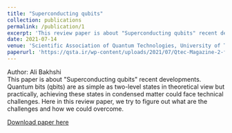 ```yaml
---
title: "Superconducting qubits"
collection: publications
permalink: /publication/1
excerpt: 'This review paper is about "Superconducting qubits" recent developments. (in Persian)'
date: 2021-07-14
venue: 'Scientific Association of Quantum Technologies, University of Tabriz'
paperurl: 'https://qsta.ir/wp-content/uploads/2021/07/Qtec-Magazine-2-final.pdf'
---
```

Author: Ali Bakhshi <br>
This paper is about "Superconducting qubits" recent developments. Quantum bits (qbits) are as simple as two-level states in theoretical view but practically, achieving these states in condensed matter could face technical challenges. Here in this review paper, we try to figure out what are the challenges and how we could overcome. <br>

[Download paper here](https://qsta.ir/wp-content/uploads/2021/07/Qtec-Magazine-2-final.pdf)
